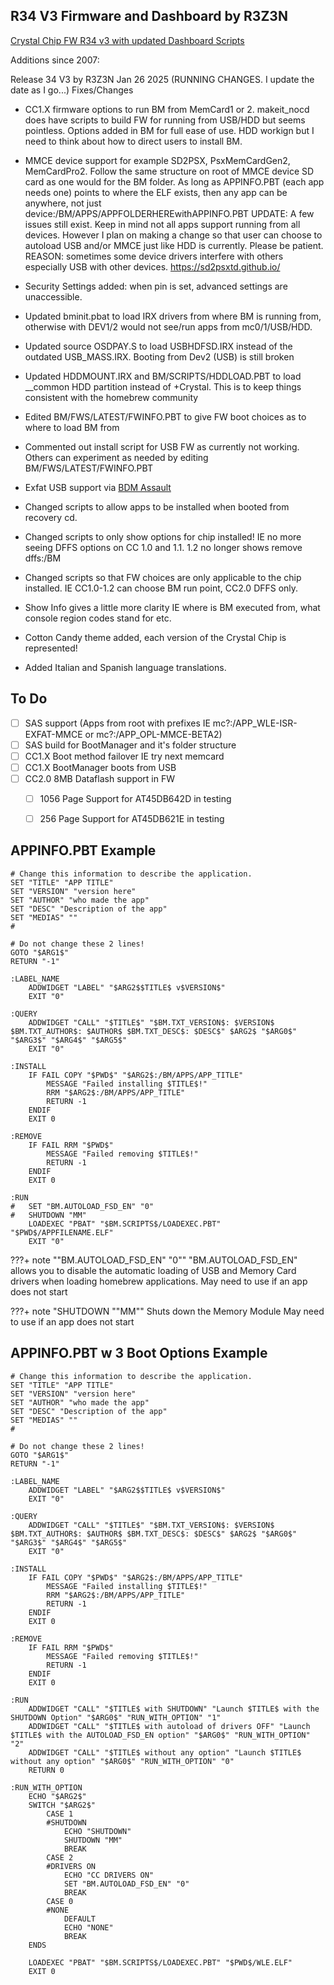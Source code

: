 ## R34 V3 Firmware and Dashboard by R3Z3N

[Crystal Chip FW R34 v3 with updated Dashboard Scripts](https://github.com/saildot4k/Crystal-Chip-R34-v3/releases)

Additions since 2007:

Release 34 V3 by R3Z3N Jan 26 2025 (RUNNING CHANGES. I update the date as I go...)
    Fixes/Changes
        
  - CC1.X firmware options to run BM from MemCard1 or 2. makeit_nocd does have scripts to
	build FW for running from USB/HDD but seems pointless. Options added in BM for full ease
    of use. HDD workign but I need to think about how to direct users to install BM.

  - MMCE device support for example SD2PSX, PsxMemCardGen2, MemCardPro2.
    Follow the same structure on root of MMCE device SD card as 
    one would for the BM folder. As long as APPINFO.PBT (each app needs one)
    points to where the ELF exists, then any app can be anywhere, not just
    device:/BM/APPS/APPFOLDERHEREwithAPPINFO.PBT
	UPDATE: A few issues still exist. Keep in mind not all apps support running
	from all devices. However I plan on making a change so that user can choose 
    to autoload USB and/or MMCE just like HDD is currently. Please be patient. 
    REASON: sometimes some device drivers interfere with others especially USB
    with other devices.
	https://sd2psxtd.github.io/

  - Security Settings added: when pin is set, advanced settings are unaccessible. 

  - Updated bminit.pbat to load IRX drivers from where BM is running from,
    otherwise with DEV1/2 would not see/run apps from mc0/1/USB/HDD.
	
  - Updated source OSDPAY.S to load USBHDFSD.IRX instead of the outdated
    USB_MASS.IRX. Booting from Dev2 (USB) is still broken
	
  - Updated HDDMOUNT.IRX and BM/SCRIPTS/HDDLOAD.PBT to load __common HDD partition
    instead of +Crystal. This is to keep things consistent with the homebrew community
	
  - Edited BM/FWS/LATEST/FWINFO.PBT to give FW boot choices as to where to load BM from
	
  - Commented out install script for USB FW as currently not working.
    Others can experiment as needed by editing BM/FWS/LATEST/FWINFO.PBT
	
  - Exfat USB support via [BDM Assault](https://github.com/israpps/BDMAssault)
  	
  - Changed scripts to allow apps to be installed when booted from recovery cd.
  	
  - Changed scripts to only show options for chip installed! IE no more seeing DFFS
    options on CC 1.0 and 1.1. 1.2 no longer shows remove dffs:/BM
 	
  - Changed scripts so that FW choices are only applicable to the chip installed.
    IE CC1.0-1.2 can choose BM run point, CC2.0 DFFS only.
       
  - Show Info gives a little more clarity IE where is BM executed from, what console region codes stand for etc.

  - Cotton Candy theme added, each version of the Crystal Chip is represented!

  - Added Italian and Spanish language translations.

## To Do
- [ ] SAS support (Apps from root with prefixes IE mc?:/APP_WLE-ISR-EXFAT-MMCE or mc?:/APP_OPL-MMCE-BETA2)
- [ ] SAS build for BootManager and it's folder structure
- [ ] CC1.X Boot method failover IE try next memcard
- [ ] CC1.X BootManager boots from USB 
- [ ] CC2.0 8MB Dataflash support in FW
    * [ ] 1056 Page Support for AT45DB642D in testing
    * [ ] 256 Page Support for AT45DB621E in testing


## APPINFO.PBT Example
```
# Change this information to describe the application.
SET "TITLE" "APP TITLE"
SET "VERSION" "version here"
SET "AUTHOR" "who made the app"
SET "DESC" "Description of the app"
SET "MEDIAS" ""
#

# Do not change these 2 lines!
GOTO "$ARG1$"
RETURN "-1"

:LABEL_NAME
    ADDWIDGET "LABEL" "$ARG2$$TITLE$ v$VERSION$"
    EXIT "0"

:QUERY
    ADDWIDGET "CALL" "$TITLE$" "$BM.TXT_VERSION$: $VERSION$ $BM.TXT_AUTHOR$: $AUTHOR$ $BM.TXT_DESC$: $DESC$" $ARG2$ "$ARG0$" "$ARG3$" "$ARG4$" "$ARG5$"
    EXIT "0"

:INSTALL
    IF FAIL COPY "$PWD$" "$ARG2$:/BM/APPS/APP_TITLE"
        MESSAGE "Failed installing $TITLE$!"
        RRM "$ARG2$:/BM/APPS/APP_TITLE"
        RETURN -1
    ENDIF
    EXIT 0

:REMOVE
    IF FAIL RRM "$PWD$"
        MESSAGE "Failed removing $TITLE$!"
        RETURN -1
    ENDIF
    EXIT 0

:RUN
#   SET "BM.AUTOLOAD_FSD_EN" "0"
#   SHUTDOWN "MM"
    LOADEXEC "PBAT" "$BM.SCRIPTS$/LOADEXEC.PBT" "$PWD$/APPFILENAME.ELF"
    EXIT "0"
```

???+ note ""BM.AUTOLOAD_FSD_EN" "0""
    "BM.AUTOLOAD_FSD_EN" allows you to disable the automatic loading of 
    USB and Memory Card drivers when loading homebrew applications.
    May need to use if an app does not start

???+ note "SHUTDOWN ""MM""
    Shuts down the Memory Module
    May need to use if an app does not start


## APPINFO.PBT w 3 Boot Options Example
```
# Change this information to describe the application.
SET "TITLE" "APP TITLE"
SET "VERSION" "version here"
SET "AUTHOR" "who made the app"
SET "DESC" "Description of the app"
SET "MEDIAS" ""
#

# Do not change these 2 lines!
GOTO "$ARG1$"
RETURN "-1"

:LABEL_NAME
    ADDWIDGET "LABEL" "$ARG2$$TITLE$ v$VERSION$"
    EXIT "0"

:QUERY
    ADDWIDGET "CALL" "$TITLE$" "$BM.TXT_VERSION$: $VERSION$ $BM.TXT_AUTHOR$: $AUTHOR$ $BM.TXT_DESC$: $DESC$" $ARG2$ "$ARG0$" "$ARG3$" "$ARG4$" "$ARG5$"
    EXIT "0"

:INSTALL
    IF FAIL COPY "$PWD$" "$ARG2$:/BM/APPS/APP_TITLE"
        MESSAGE "Failed installing $TITLE$!"
        RRM "$ARG2$:/BM/APPS/APP_TITLE"
        RETURN -1
    ENDIF
    EXIT 0

:REMOVE
    IF FAIL RRM "$PWD$"
        MESSAGE "Failed removing $TITLE$!"
        RETURN -1
    ENDIF
    EXIT 0

:RUN
    ADDWIDGET "CALL" "$TITLE$ with SHUTDOWN" "Launch $TITLE$ with the SHUTDOWN Option" "$ARG0$" "RUN_WITH_OPTION" "1"
    ADDWIDGET "CALL" "$TITLE$ with autoload of drivers OFF" "Launch $TITLE$ with the AUTOLOAD_FSD_EN option" "$ARG0$" "RUN_WITH_OPTION" "2"
    ADDWIDGET "CALL" "$TITLE$ without any option" "Launch $TITLE$ without any option" "$ARG0$" "RUN_WITH_OPTION" "0"
    RETURN 0

:RUN_WITH_OPTION
    ECHO "$ARG2$"
    SWITCH "$ARG2$"
        CASE 1
        #SHUTDOWN
            ECHO "SHUTDOWN"
            SHUTDOWN "MM"
            BREAK
        CASE 2
        #DRIVERS ON
            ECHO "CC DRIVERS ON"
            SET "BM.AUTOLOAD_FSD_EN" "0"
            BREAK
        CASE 0
        #NONE
            DEFAULT
            ECHO "NONE"
            BREAK
    ENDS

    LOADEXEC "PBAT" "$BM.SCRIPTS$/LOADEXEC.PBT" "$PWD$/WLE.ELF"
    EXIT 0
```
